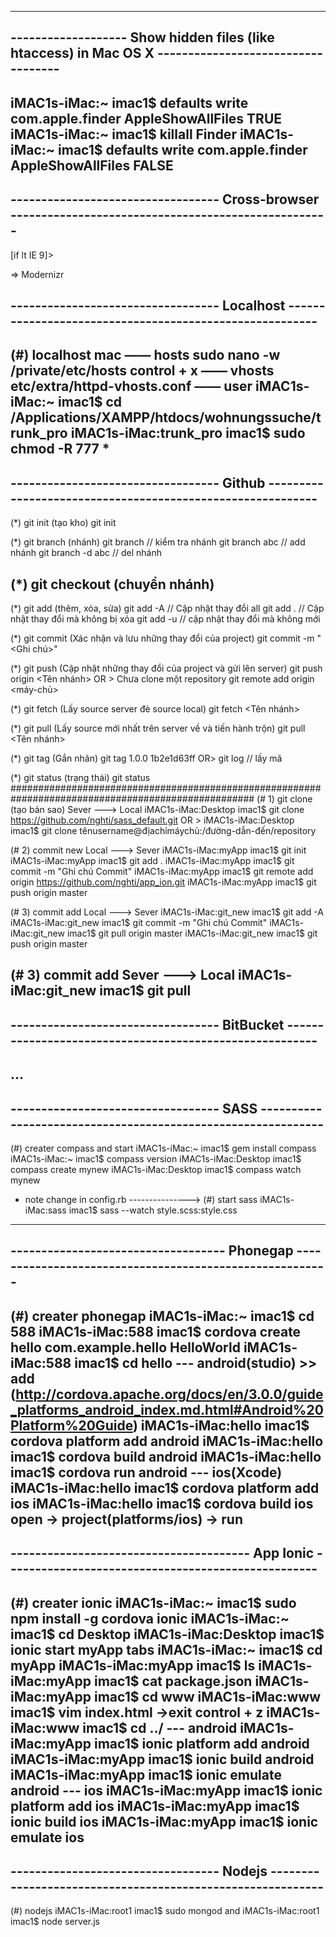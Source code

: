 -----------------------------------------------------------------------------------------------------
------------------- Show hidden files (like htaccess) in Mac OS X -----------------------------------
-----------------------------------------------------------------------------------------------------
iMAC1s-iMac:~ imac1$ defaults write com.apple.finder AppleShowAllFiles TRUE
iMAC1s-iMac:~ imac1$ killall Finder
iMAC1s-iMac:~ imac1$ defaults write com.apple.finder AppleShowAllFiles FALSE
-----------------------------------------------------------------------------------------------------
---------------------------------- Cross-browser ----------------------------------------------------
-----------------------------------------------------------------------------------------------------
[if lt IE 9]>
   <link rel="stylesheet" type="text/css" media="screen" href="css/lt.ie.9.css" />
<![endif]

=> Modernizr
-----------------------------------------------------------------------------------------------------
---------------------------------- Localhost --------------------------------------------------------
-----------------------------------------------------------------------------------------------------
(#) localhost mac
—— hosts
sudo nano -w /private/etc/hosts
control + x
—— vhosts
etc/extra/httpd-vhosts.conf
—— user
iMAC1s-iMac:~ imac1$ cd /Applications/XAMPP/htdocs/wohnungssuche/trunk_pro
iMAC1s-iMac:trunk_pro imac1$ sudo chmod -R 777 *
-----------------------------------------------------------------------------------------------------
---------------------------------- Github -----------------------------------------------------------
-----------------------------------------------------------------------------------------------------
(*) git init (tạo kho)
	git init

(*) git branch (nhánh)
	git branch        // kiểm tra nhánh
	git branch abc    // add nhánh
	git branch -d abc // del nhánh

(*) git checkout (chuyển nhánh)
-----

(*) git add (thêm, xóa, sửa)
	git add -A         // Cập nhật thay đổi all
	git add .          // Cập nhật thay đổi mà không bị xóa
	git add -u		   // cập nhật thay đổi mà không mới

(*) git commit (Xác nhận và lưu những thay đổi của project)
	git commit -m "<Ghi chú>"

(*) git push  (Cập nhật những thay đổi của project và gửi lên server)
	git push origin <Tên nhánh>
OR >  Chưa clone một repository
	git remote add origin <máy-chủ>

(*) git fetch (Lấy source server đè source local)
	git fetch <Tên nhánh>

(*) git pull (Lấy source mới nhất trên server về và tiến hành trộn)
	git pull <Tên nhánh>

(*) git tag (Gắn nhãn)
	git tag 1.0.0 1b2e1d63ff
OR>
	git log            // lấy mã 

(*) git status (trạng thái)
	git status
####################################################################################################
(# 1) git clone (tạo bản sao) Sever ---> Local
iMAC1s-iMac:Desktop imac1$ git clone https://github.com/nghti/sass_default.git
OR >
iMAC1s-iMac:Desktop imac1$ git clone tênusername@địachỉmáychủ:/đường-dẫn-đến/repository

(# 2) commit new Local ---> Sever
iMAC1s-iMac:myApp imac1$ git init
iMAC1s-iMac:myApp imac1$ git add .
iMAC1s-iMac:myApp imac1$ git commit -m "Ghi chú Commit"
	iMAC1s-iMac:myApp imac1$ git remote add origin https://github.com/nghti/app_ion.git
iMAC1s-iMac:myApp imac1$ git push origin master

(# 3) commit add Local ---> Sever
iMAC1s-iMac:git_new imac1$ git add -A
iMAC1s-iMac:git_new imac1$ git commit -m "Ghi chú Commit"
iMAC1s-iMac:git_new imac1$ git pull origin master
iMAC1s-iMac:git_new imac1$ git push origin master

(# 3) commit add Sever ---> Local
iMAC1s-iMac:git_new imac1$ git pull
-----------------------------------------------------------------------------------------------------
---------------------------------- BitBucket --------------------------------------------------------
-----------------------------------------------------------------------------------------------------
...
-----------------------------------------------------------------------------------------------------
---------------------------------- SASS -------------------------------------------------------------
-----------------------------------------------------------------------------------------------------
(#) creater compass and start
iMAC1s-iMac:~ imac1$ gem install compass
iMAC1s-iMac:~ imac1$ compass version
iMAC1s-iMac:Desktop imac1$ compass create mynew
iMAC1s-iMac:Desktop imac1$ compass watch mynew
* note change in config.rb
--------------->
(#) start sass
iMAC1s-iMac:sass imac1$ sass --watch style.scss:style.css
-----------------------------------------------------------------------------------------------------
----------------------------------- Phonegap --------------------------------------------------------
-----------------------------------------------------------------------------------------------------
(#) creater phonegap
iMAC1s-iMac:~ imac1$ cd 588
iMAC1s-iMac:588 imac1$ cordova create hello com.example.hello HelloWorld
iMAC1s-iMac:588 imac1$ cd hello 
--- android(studio) >> add (http://cordova.apache.org/docs/en/3.0.0/guide_platforms_android_index.md.html#Android%20Platform%20Guide)
iMAC1s-iMac:hello imac1$ cordova platform add android
iMAC1s-iMac:hello imac1$ cordova build android
iMAC1s-iMac:hello imac1$ cordova run android
--- ios(Xcode)
iMAC1s-iMac:hello imac1$ cordova platform add ios
iMAC1s-iMac:hello imac1$ cordova build ios
open -> project(platforms/ios) -> run
-----------------------------------------------------------------------------------------------------
--------------------------------------- App Ionic ---------------------------------------------------
-----------------------------------------------------------------------------------------------------
(#) creater ionic
iMAC1s-iMac:~ imac1$ sudo npm install -g cordova ionic
iMAC1s-iMac:~ imac1$ cd Desktop
iMAC1s-iMac:Desktop imac1$ ionic start myApp tabs
iMAC1s-iMac:~ imac1$ cd myApp
iMAC1s-iMac:myApp imac1$ ls
iMAC1s-iMac:myApp imac1$ cat package.json
iMAC1s-iMac:myApp imac1$ cd www
iMAC1s-iMac:www imac1$ vim index.html
->exit control + z
iMAC1s-iMac:www imac1$ cd ../
--- android
iMAC1s-iMac:myApp imac1$ ionic platform add android
iMAC1s-iMac:myApp imac1$ ionic build android
iMAC1s-iMac:myApp imac1$ ionic emulate android
--- ios
iMAC1s-iMac:myApp imac1$ ionic platform add ios
iMAC1s-iMac:myApp imac1$ ionic build ios
iMAC1s-iMac:myApp imac1$ ionic emulate ios
-----------------------------------------------------------------------------------------------------
---------------------------------- Nodejs -----------------------------------------------------------
-----------------------------------------------------------------------------------------------------
(#) nodejs
iMAC1s-iMac:root1 imac1$ sudo mongod
and
iMAC1s-iMac:root1 imac1$ node server.js
